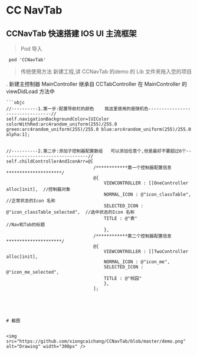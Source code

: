 # CC NavTab



## CCNavTab  快速搭建  IOS  UI  主流框架  


>  Pod  导入

```
 pod 'CCNavTab'
 ```

> 传统使用方法
	新建工程,讲 CCNavTab 的demo  的 Lib  文件夹拖入您的项目
	
	
	
. 新建主控制器  MainController  继承自 CCTabController
	在   MainController 的  viewDidLoad 方法中
	
	```objc
    //----------1.第一步:配置导航栏的颜色    我这里使用的是随机色---------------------------------//
    self.navigationBackgroundColor=[UIColor colorWithRed:arc4random_uniform(255)/255.0 green:arc4random_uniform(255)/255.0 blue:arc4random_uniform(255)/255.0 alpha:1];


    //----------2.第二步:添加子控制器配置数组   可以添加任意个,但是最好不要超过6个---------------------------------//
    self.childControllerAndIconArr=@[
                                     /************第一个控制器配置信息*********************/
                                     @{
                                         VIEWCONTROLLER : [[OneController alloc]init],  //控制器对象
                                         NORMAL_ICON : @"icon_classTable",             //正常状态的Icon 名称
                                         SELECTED_ICON : @"icon_classTable_selected",  //选中状态的Icon 名称
                                         TITLE : @"表"                                 //Nav和Tab的标题
                                         },
                                     /************第二个控制器配置信息*********************/
                                     @{
                                         VIEWCONTROLLER : [[TwoController alloc]init],
                                         NORMAL_ICON : @"icon_me",
                                         SELECTED_ICON : @"icon_me_selected",
                                         TITLE : @"校园"
                                         },
                                     ];
```




# 截图


<img src="https://github.com/xiongcaichang/CCNavTab/blob/master/demo.png" alt="Drawing" width="300px" />


